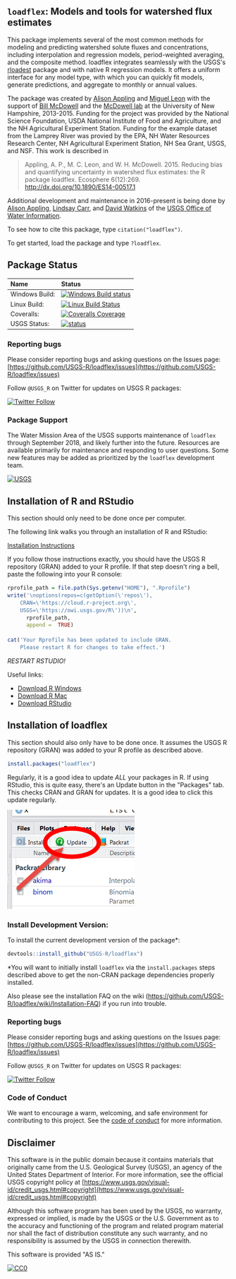 ## `loadflex`: Models and tools for watershed flux estimates

This package implements several of the most common methods for modeling and
predicting watershed solute fluxes and concentrations, including interpolation
and regression models, period-weighted averaging, and the composite method.
loadflex integrates seamlessly with the USGS's
[rloadest](https://github.com/USGS-R/rloadest) package and with native R
regression models. It offers a uniform interface for any model type, with which
you can quickly fit models, generate predictions, and aggregate to monthly or
annual values.

The package was created by [Alison Appling](https://github.com/aappling-usgs) 
and [Miguel Leon](https://github.com/miguelcleon) with the support of [Bill 
McDowell](https://colsa.unh.edu/faculty/mcdowell) and the [McDowell 
lab](http://wrrc.unh.edu/mcdowell-lab-current) at the University of New 
Hampshire, 2013-2015. Funding for the project was provided by the National 
Science Foundation, USDA National Institute of Food and Agriculture, and the NH 
Agricultural Experiment Station. Funding for the example dataset from the 
Lamprey River was provied by the EPA, NH Water Resources Research Center, NH 
Agricultural Experiment Station, NH Sea Grant, USGS, and NSF. This work is 
described in

> Appling, A. P., M. C. Leon, and W. H. McDowell. 2015. Reducing bias and quantifying uncertainty in watershed flux estimates: the R package loadflex. Ecosphere 6(12):269. http://dx.doi.org/10.1890/ES14-00517.1

Additional development and maintenance in 2016-present is being done by 
[Alison Appling](https://github.com/aappling-usgs), [Lindsay
Carr](https://github.com/lindsaycarr), and [David 
Watkins](https://github.com/wdwatkins) of the [USGS Office of Water 
Information](http://cida.usgs.gov/datascience.html).

To see how to cite this package, type `citation("loadflex")`.

To get started, load the package and type `?loadflex`.

## Package Status

| Name       | Status           |  
| :------------ |:-------------|  
| Windows Build: | [![Windows Build status](https://ci.appveyor.com/api/projects/status/764y0hsh5x3vhufx?svg=true)](https://ci.appveyor.com/project/aappling-usgs/loadflex) |
| Linux Build: | [![Linux Build Status](https://travis-ci.org/USGS-R/loadflex.svg)](https://travis-ci.org/USGS-R/loadflex)  |
| Coveralls: | [![Coveralls Coverage](https://coveralls.io/repos/USGS-R/loadflex/badge.svg?branch=master)](https://coveralls.io/r/USGS-R/loadflex?branch=master) |
| USGS Status: | [![status](https://img.shields.io/badge/USGS-Research-blue.svg)](https://owi.usgs.gov/R/packages.html#research)|

### Reporting bugs

Please consider reporting bugs and asking questions on the Issues page:
[https://github.com/USGS-R/loadflex/issues](https://github.com/USGS-R/loadflex/issues)

Follow `@USGS_R` on Twitter for updates on USGS R packages:

[![Twitter Follow](https://img.shields.io/twitter/follow/USGS_R.svg?style=social&label=Follow%20USGS_R)](https://twitter.com/USGS_R)

### Package Support

The Water Mission Area of the USGS supports maintenance of `loadflex` through September 2018, and likely further into the future. Resources are available primarily for maintenance and responding to user questions. Some new features may be added as prioritized by the `loadflex` development team.

[![USGS](http://usgs-r.github.io/images/usgs.png)](https://www.usgs.gov/)

## Installation of R and RStudio

This section should only need to be done once per computer.

The following link walks you through an installation of R and RStudio:

[Installation Instructions](https://owi.usgs.gov/R/training-curriculum/intro-curriculum/Before/)

If you follow those instructions exactly, you should have the USGS R repository (GRAN) added to your R profile. If that step doesn't ring a bell, paste the following into your R console:

```r
rprofile_path = file.path(Sys.getenv("HOME"), ".Rprofile")
write('\noptions(repos=c(getOption(\'repos\'),
    CRAN=\'https://cloud.r-project.org\',
    USGS=\'https://owi.usgs.gov/R\'))\n',
      rprofile_path, 
      append =  TRUE)

cat('Your Rprofile has been updated to include GRAN.
    Please restart R for changes to take effect.')
```

*RESTART RSTUDIO!*

Useful links:

* [Download R Windows](https://cran.r-project.org/bin/windows/base/)
* [Download R Mac](https://cran.r-project.org/bin/macosx/)
* [Download RStudio](https://www.rstudio.com/products/rstudio/download/)


## Installation of loadflex

This section should also only have to be done once. It assumes the USGS R repository (GRAN) was added to your R profile as described above.

```r
install.packages("loadflex")
```

Regularly, it is a good idea to update *ALL* your packages in R. If using RStudio, this is quite easy, there's an Update button in the "Packages" tab. This checks CRAN and GRAN for updates. It is a good idea to click this update regularly.

![update](images/update.png)

### Install Development Version:

To install the current development version of the package*:
```r
devtools::install_github("USGS-R/loadflex")
```
*You will want to initially install `loadflex` via the `install.packages` steps described above to get the non-CRAN package dependencies properly installed.


Also please see the installation FAQ on the wiki
(https://github.com/USGS-R/loadflex/wiki/Installation-FAQ) if you run into trouble.


### Reporting bugs

Please consider reporting bugs and asking questions on the Issues page:
[https://github.com/USGS-R/loadflex/issues](https://github.com/USGS-R/loadflex/issues)

Follow `@USGS_R` on Twitter for updates on USGS R packages:

[![Twitter Follow](https://img.shields.io/twitter/follow/USGS_R.svg?style=social&label=Follow%20USGS_R)](https://twitter.com/USGS_R)

### Code of Conduct

We want to encourage a warm, welcoming, and safe environment for contributing to this project. See the [code of conduct](https://github.com/USGS-R/loadflex/blob/master/CONDUCT.md) for more information.

## Disclaimer

This software is in the public domain because it contains materials that originally came from the U.S. Geological Survey  (USGS), an agency of the United States Department of Interior. For more information, see the official USGS copyright policy at [https://www.usgs.gov/visual-id/credit_usgs.html#copyright](https://www.usgs.gov/visual-id/credit_usgs.html#copyright)

Although this software program has been used by the USGS, no warranty, expressed or implied, is made by the USGS or the U.S. Government as to the accuracy and functioning of the program and related program material nor shall the fact of distribution constitute any such warranty, and no responsibility is assumed by the USGS in connection therewith.

This software is provided "AS IS."


 [![CC0](http://i.creativecommons.org/p/zero/1.0/88x31.png)](http://creativecommons.org/publicdomain/zero/1.0/)
